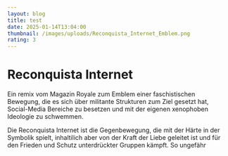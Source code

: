 ```yaml
---
layout: blog
title: test
date: 2025-01-14T13:04:00
thumbnail: /images/uploads/Reconquista_Internet_Emblem.png
rating: 3
---
```

# Reconquista Internet

Ein remix vom Magazin Royale zum Emblem einer faschistischen Bewegung, die es sich über militante Strukturen zum Ziel gesetzt hat, Social-Media Bereiche zu besetzen und mit der eigenen xenophoben Ideologie zu schwemmen.

Die Reconquista Internet ist die Gegenbewegung, die mit der Härte in der Symbolik spielt, inhaltilich aber von der Kraft der Liebe geleitet ist und für den Frieden und Schutz unterdrückter Gruppen kämpft. So ungefähr
